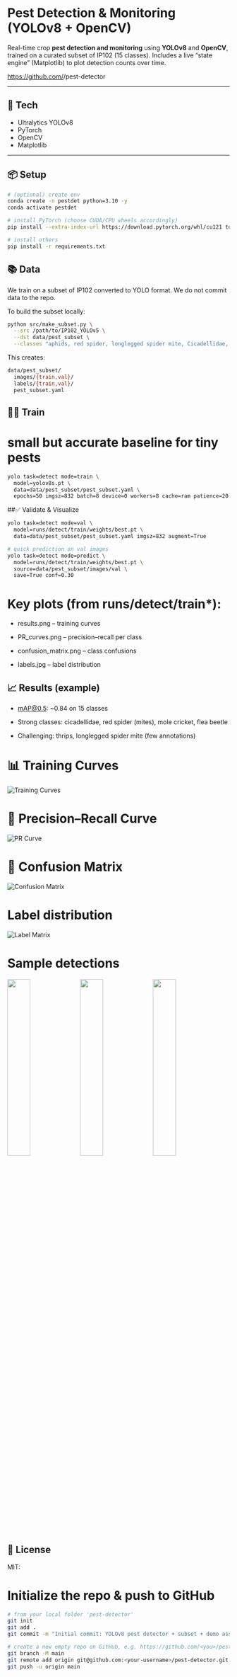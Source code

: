 # Pest Detection & Monitoring (YOLOv8 + OpenCV)

Real-time crop **pest detection and monitoring** using **YOLOv8** and **OpenCV**, trained on a curated subset of IP102 (15 classes).
Includes a live “state engine” (Matplotlib) to plot detection counts over time.

https://github.com/<your-username>/pest-detector

---

## 🔧 Tech
- Ultralytics YOLOv8
- PyTorch
- OpenCV
- Matplotlib

---

## 📦 Setup

```bash
# (optional) create env
conda create -n pestdet python=3.10 -y
conda activate pestdet

# install PyTorch (choose CUDA/CPU wheels accordingly)
pip install --extra-index-url https://download.pytorch.org/whl/cu121 torch torchvision torchaudio

# install others
pip install -r requirements.txt
```

## 📚 Data

We train on a subset of IP102 converted to YOLO format.
We do not commit data to the repo.

To build the subset locally:
```bash
python src/make_subset.py \
  --src /path/to/IP102_YOLOv5 \
  --dst data/pest_subset \
  --classes "aphids, red spider, longlegged spider mite, Cicadellidae, Trialeurodes vaporariorum, Thrips, army worm, corn borer, blister beetle, mole cricket, wireworm, peach borer, rice leafhopper, flea beetle"

```
This creates:
```bash
data/pest_subset/
  images/{train,val}/
  labels/{train,val}/
  pest_subset.yaml
```

## 🏋️‍♀️ Train
# small but accurate baseline for tiny pests
```bash
yolo task=detect mode=train \
  model=yolov8s.pt \
  data=data/pest_subset/pest_subset.yaml \
  epochs=50 imgsz=832 batch=8 device=0 workers=8 cache=ram patience=20
```
##✅ Validate & Visualize

```bash
yolo task=detect mode=val \
  model=runs/detect/train/weights/best.pt \
  data=data/pest_subset/pest_subset.yaml imgsz=832 augment=True

# quick prediction on val images
yolo task=detect mode=predict \
  model=runs/detect/train/weights/best.pt \
  source=data/pest_subset/images/val \
  save=True conf=0.30
```

# Key plots (from runs/detect/train*):

- results.png – training curves

- PR_curves.png – precision–recall per class

- confusion_matrix.png – class confusions

- labels.jpg – label distribution

## 📈 Results (example)

- mAP@0.5: ~0.84 on 15 classes

- Strong classes: cicadellidae, red spider (mites), mole cricket, flea beetle

- Challenging: thrips, longlegged spider mite (few annotations)

# 📊 Training Curves
![Training Curves](assets/results.png)

# 🎯 Precision–Recall Curve
![PR Curve](assets/BoxPR_curve.png)

# 🔵 Confusion Matrix
![Confusion Matrix](assets/confusion_matrix.png)

# Label distribution
![Label Matrix](assets/labels.jpg)


# Sample detections

<p float="left"> <img src="assets/detections/IP102004804.jpg" width="32%"/> <img src="assets/detections/IP102004997.jpg" width="32%"/> <img src="assets/detections/IP102005281.jpg" width="32%"/> </p>


## 📝 License

MIT:

# Initialize the repo & push to GitHub

```bash
# from your local folder 'pest-detector'
git init
git add .
git commit -m "Initial commit: YOLOv8 pest detector + subset + demo assets"

# create a new empty repo on GitHub, e.g. https://github.com/<you>/pest-detector
git branch -M main
git remote add origin git@github.com:<your-username>/pest-detector.git   # or https://...
git push -u origin main
```


